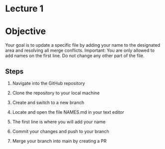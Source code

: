 # Lecture 1

# Objective
Your goal is to update a specific file by adding your name to the designated area and resolving all merge conflicts. Important: You are only allowed to add names on the first line. Do not change any other part of the file.

## Steps
1. Navigate into the GitHub repository

2. Clone the repository to your local machine

3. Create and switch to a new branch

4. Locate and open the file NAMES.md in your text editor

5. The first line is where you will add your name

6. Commit your changes and push to your branch

7. Merge your branch into main by creating a PR
